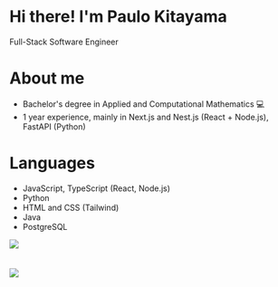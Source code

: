 # Hi there! I'm Paulo Kitayama

Full-Stack Software Engineer

# About me
- Bachelor's degree in Applied and Computational Mathematics 💻
- 1 year experience, mainly in Next.js and Nest.js (React + Node.js), FastAPI (Python)

# Languages

- JavaScript, TypeScript (React, Node.js)
- Python
- HTML and CSS (Tailwind)
- Java
- PostgreSQL

<!---<img align="left" with="45%" src="https://github-readme-stats.vercel.app/api?username=ptoshiok&show_icons=true&theme=tokyonight" /> --->

<img align="left" with="45%" src="https://github-readme-stats.vercel.app/api/top-langs/?username=ptoshiok&layout=compact&theme=tokyonight&hide=jupyter%20notebook" />

<br clear="left"/>
<br/>

<br/>

<a href="https://www.linkedin.com/in/paulo-kitayama/">
    <img src="https://img.shields.io/badge/linkedin-%230077B5.svg?style=for-the-badge&logo=linkedin&logoColor=white">
</a>

<!---- 👋 Hi, I’m @ptoshiok
- 👀 I’m interested in ...
- 🌱 I’m currently learning ...
- 💞️ I’m looking to collaborate on ...
- 📫 How to reach me ...
- 😄 Pronouns: ...
- ⚡ Fun fact: ...

<!---
ptoshiok/ptoshiok is a ✨ special ✨ repository because its `README.md` (this file) appears on your GitHub profile.
You can click the Preview link to take a look at your changes.
--->
